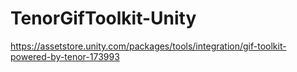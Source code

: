 # TenorGifToolkit-Unity

https://assetstore.unity.com/packages/tools/integration/gif-toolkit-powered-by-tenor-173993
